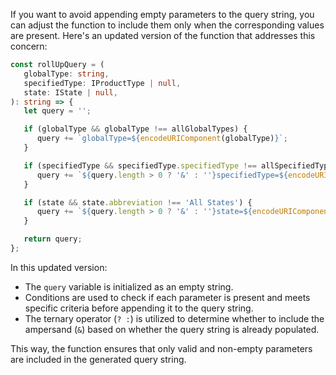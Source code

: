 If you want to avoid appending empty parameters to the query string, you can adjust the function to include them only when the corresponding values are present. Here's an updated version of the function that addresses this concern:

```typescript
const rollUpQuery = (
   globalType: string,
   specifiedType: IProductType | null,
   state: IState | null,
): string => {
   let query = '';

   if (globalType && globalType !== allGlobalTypes) {
      query += `globalType=${encodeURIComponent(globalType)}`;
   }

   if (specifiedType && specifiedType.specifiedType !== allSpecifiedTypes.specifiedType) {
      query += `${query.length > 0 ? '&' : ''}specifiedType=${encodeURIComponent(specifiedType.specifiedType)}`;
   }

   if (state && state.abbreviation !== 'All States') {
      query += `${query.length > 0 ? '&' : ''}state=${encodeURIComponent(state.abbreviation)}`;
   }

   return query;
};
```

In this updated version:
- The `query` variable is initialized as an empty string.
- Conditions are used to check if each parameter is present and meets specific criteria before appending it to the query string.
- The ternary operator (`? :`) is utilized to determine whether to include the ampersand (`&`) based on whether the query string is already populated.

This way, the function ensures that only valid and non-empty parameters are included in the generated query string.